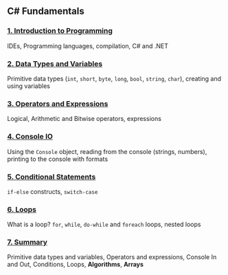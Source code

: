 ## C# Fundamentals

### [1. Introduction to Programming](https://github.com/petyakostova/Telerik-Academy/tree/master/C%23/_Demos%20C%23%201/1.%20Introduction%20to%20Programming)

IDEs, Programming languages, compilation, C# and .NET

### [2. Data Types and Variables](https://github.com/petyakostova/Telerik-Academy/tree/master/C%23/_Demos%20C%23%201/2.%20Data%20Types%20and%20Variables)

Primitive data types (`int`, `short`, `byte`, `long`, `bool`, `string`, `char`), creating and using variables

### [3. Operators and Expressions](https://github.com/petyakostova/Telerik-Academy/tree/master/C%23/_Demos%20C%23%201/3.%20Operators%20and%20Expressions)

Logical, Arithmetic and Bitwise operators, expressions

### [4. Console IO](https://github.com/petyakostova/Telerik-Academy/tree/master/C%23/_Demos%20C%23%201/4.%20Console%20In%20and%20Out)

Using the `Console` object, reading from the console (strings, numbers), printing to the console with formats

### [5. Conditional Statements](https://github.com/petyakostova/Telerik-Academy/tree/master/C%23/_Demos%20C%23%201/5.%20Conditional%20Statements)

`if-else` constructs, `switch-case`

### [6. Loops](https://github.com/petyakostova/Telerik-Academy/tree/master/C%23/_Demos%20C%23%201/6.%20Loops)

What is a loop? `for`, `while`, `do-while` and `foreach` loops, nested loops

### [7. Summary](https://github.com/petyakostova/Telerik-Academy/tree/master/C%23/_Demos%20C%23%201/7.%20Summary)

Primitive data types and variables, Operators and expressions, Console In and Out, Conditions, Loops, **Algorithms**, **Arrays**
